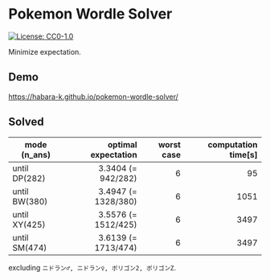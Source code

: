 # Pokemon Wordle Solver

[![License: CC0-1.0](https://img.shields.io/badge/License-CC0_1.0-lightgrey.svg)](http://creativecommons.org/publicdomain/zero/1.0/)

Minimize expectation.

## Demo

https://habara-k.github.io/pokemon-wordle-solver/


## Solved

| mode (n_ans)  | optimal expectation | worst case | computation time[s] |
|---------------|--------------------:|-----------:|--------------------:|
| until DP(282) | 3.3404 (= 942/282)  | 6          | 95                  |
| until BW(380) | 3.4947 (= 1328/380) | 6          | 1051                |
| until XY(425) | 3.5576 (= 1512/425) | 6          | 3497                |
| until SM(474) | 3.6139 (= 1713/474) | 6          | 3497                |

excluding `ニドラン♂, ニドラン♀, ポリゴン2, ポリゴンZ`.
